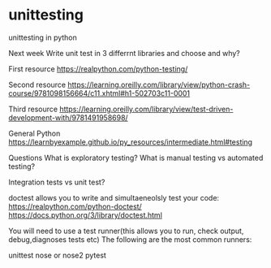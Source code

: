 # unittesting
unittesting in python

Next week
Write unit test in 3 differrnt libraries and choose and why?

First resource
https://realpython.com/python-testing/

Second resource
https://learning.oreilly.com/library/view/python-crash-course/9781098156664/c11.xhtml#h1-502703c11-0001

Third resource
https://learning.oreilly.com/library/view/test-driven-development-with/9781491958698/

General Python 
https://learnbyexample.github.io/py_resources/intermediate.html#testing

Questions
What is exploratory testing?
What is manual testing vs automated testing?

Integration tests vs unit test?


doctest allows you to write and simultaeneolsly test your code:
https://realpython.com/python-doctest/
https://docs.python.org/3/library/doctest.html

You will need to use a test runner(this allows you to run, check output, debug,diagnoses tests etc)
The following are the most common runners:

unittest
nose or nose2
pytest
